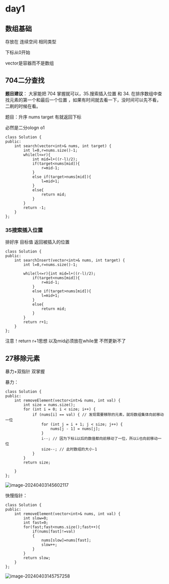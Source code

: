 # day1

## 数组基础

存放在 连续空间 相同类型

下标从0开始

vector是容器而不是数组

## 704二分查找

**题目建议**： 大家能把 704 掌握就可以，35.搜索插入位置 和 34. 在排序数组中查找元素的第一个和最后一个位置 ，如果有时间就去看一下，没时间可以先不看，二刷的时候在看。

题目：升序 nums target 有就返回下标

必然是二分ologn o1

```
class Solution {
public:
    int search(vector<int>& nums, int target) {
        int l=0,r=nums.size()-1;
        while(l<=r){
            int mid=l+((r-l)/2);
            if(target<nums[mid]){
                r=mid-1;
            }
            else if(target>nums[mid]){
                l=mid+1;
            }
            else{
                return mid;
            }
        }
        return -1;
    }
};
```

### 35搜索插入位置

排好序 目标值 返回被插入的位置

```
class Solution {
public:
    int searchInsert(vector<int>& nums, int target) {
        int l=0,r=nums.size()-1;
        
        while(l<=r){int mid=l+((r-l)/2);
            if(target<nums[mid]){
                r=mid-1;
            }
            else if(target>nums[mid]){
                l=mid+1;
            }
            else{
                return mid;
            }
        }
        return r+1;
    }
};
```

注意！return r+1思想 以及mid必须放在while里 不然更新不了

## 27移除元素

暴力+双指针 双掌握

暴力：

```
class Solution {
public:
    int removeElement(vector<int>& nums, int val) {
        int size = nums.size();
        for (int i = 0; i < size; i++) {
            if (nums[i] == val) { // 发现需要移除的元素，就将数组集体向前移动一位
                for (int j = i + 1; j < size; j++) {
                    nums[j - 1] = nums[j];
                }
                i--; // 因为下标i以后的数值都向前移动了一位，所以i也向前移动一位
                size--; // 此时数组的大小-1
            }
        }
        return size;

    }
};
```

![image-20240403145602117](https://cdn.jsdelivr.net/gh/ChristophLevi/AlgorithmPractice@master/image-20240403145602117.png)

快慢指针：

```
class Solution {
public:
    int removeElement(vector<int>& nums, int val) {
        int slow=0;
        int fast=0;
        for(fast;fast<nums.size();fast++){
            if(nums[fast]!=val)
            {
                nums[slow]=nums[fast];
                slow++;
            }
        }
        return slow;
    }
};
```

![image-20240403145757258](https://cdn.jsdelivr.net/gh/ChristophLevi/AlgorithmPractice@master/image-20240403145757258.png)

